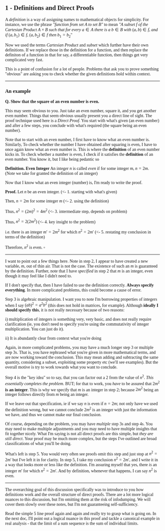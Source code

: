 <span style='font-family: Calibri serif'>

## 1 - Definitions and Direct Proofs

</span>

<span style='font-family: Bahnschrift;'>

A *definition* is a way of assigning names to mathematical objects for simplicity. For instance, we use the phrase *"function from set A to set B"* to mean *"A subset* $f$ *of the Cartesian Product* $A \times B$ *such that for every* $a \in A$ *there is a* $b \in B$ *with* $(a,b) \in f$, *and if* $(a, b_1) \in f$, $(a, b_2) \in f$ *then* $b_1 = b_2$"

Now we used the terms *Cartesian Product* and *subset* which further have their own definitions. If we replace those in the definition for a function, and then replace the definiton of a function in that for say, a differentiable function, then things get very complicated very fast.

This is a point of confusion for a lot of people. Problems that ask you to prove something "obvious" are asking you to check whether the given definitions hold within context.

</span>

---

<span style='font-family: Calibri serif'>

### An example

</span>

<span style='font-family: Bahnschrift;'>

**Q. Show that the square of an even number is even.**

This may seem obvious to you. Just take an even number, square it, and you get another even number. Things that seem obvious usually present you a direct line of sight. The proof technique used here is a *Direct Proof*. You start with what's given (an even number) and after a few steps, you conclude with what's required (the square being an even number).

Note that to start with an even number, I first have to know what an even number is. Similarly, To check whether the number I have obtained after squaring is even, I have to once again know what an even number is. This is where the **definition** of an even number kicks in. To check whether a number is even, I check if it satisfies the **definition** of an even number. You know it, but I like being pedantic so

**Definition. Even Integer** An integer $n$ is called *even* if for some integer $m$, $n = 2m$.
(Note we take for granted the definition of an integer)

Now that I know what an even integer (number) is, I'm ready to write the proof.

**Proof.** Let $n$ be an even integer. (<- 1. starting with what's given)

Then, $n = 2m$ for some integer $m$ (<- 2. using the definition)

Thus, $n^2 = (2m)^2 = 4m^2$ (<- 3. intermediate step, depends on problem)

Thus, $n^2 = 2(2m^2)$ (<- 4. key insight to the problem)

i.e. there is an integer $m' = 2m^2$ for which $n^2 = 2m'$ (<- 5. restating my conclusion in terms of the definition)

Therefore, $n^2$ is even. $\square$

---

I want to point out a few things here. Note in step 2, I appear to have created a new variable, $m$, out of thin air. That is not the case. The existence of such an $m$ is guaranteed by the definition. Further, note that I have *specified* in step 2 that $m$ is an integer, even though it may feel like I didn't need to.

If I don't specify that, then I have failed to use the definition correctly. **Always specify everything**. In more complicated problems, this could become a cause of error.

Step 3 is algebraic manipulation. I want you to note I'm borrowing properties of integers when I say $(ab)^2 = a^2b^2$ (this does not hold in matrices, for example). Although **ideally I should specify this**, it is not really necessary because of two reasons:

i) multiplication of integers is something very, very basic, and does not really require clarification (ie, you don't need to specify you're using the commutativity of integer multiplication. You can just do it).

ii) It is abundantly clear from context what you're doing

Again, in more complicated problems, you may have a much longer step 3 or multiple step 3s. That is, you have rephrased what you're given in more mathematical terms, and are now working toward the conclusion. This may mean adding and subtracting the same quantity, considering a subset, exploiting some property etc (we'll see examples). But the overall motive is try to work towards what you want to conclude.

Step 4 is the "key idea" so to say, that you can factor out a 2 from the value of $n^2$. *This essentially completes the problem*. BUT; for that to work, you *have* to be assured that $2m^2$ **is an integer**. This is why we specify that $m$ is an integer in step 2; because $2m^2$ being an integer follows directly from $m$ being an integer.

If we leave out that specification, ie if we say $n$ is even if $n = 2m$; not only have we used the definition wrong, but we cannot conclude $2m^2$ is an integer with just the information we have, and thus we cannot make our final conclusion.

Of course, depending on the problem, you may have *multiple* step 3s and step 4s. You may need to make multiple adjustments and you may need to have multiple insights that fit together nicely. What I'm saying is not all direct proofs are this simple, but *they are still direct*. Your proof may be much more complex, but the steps I've outlined are broad classifications of what you'll be doing.

What's left is step 5. You would very often see proofs omit this step and just stop at $n^2 = 2m'$ but I've left it in for clarity. In step 5, I take my conclusion $n^2 = 2m'$, and I write it in a way that looks more or less like the definition. I'm assuring myself that yes, there *is* an integer $m'$ for which $n^2 = 2m'$. And by definition, whenever that happens, I can say $n^2$ is even.

---

The overarching goal of this discussion specifically was to introduce to you how definitions work and the overall structure of direct proofs. There are a lot more logical nuances to this discussion, but I'm omitting them at the risk of infodumping. We will cover them slowly over these notes, but I'm not guaranteeing self-sufficiency.

Read the simple 5 line proof again and again and really try to grasp what is going on. In the next doc, I'll point out a logical nuance in this proof and tackle a canonical example in real analysis - that the limit of a sum sequence is the sum of individual limits.

</span>
